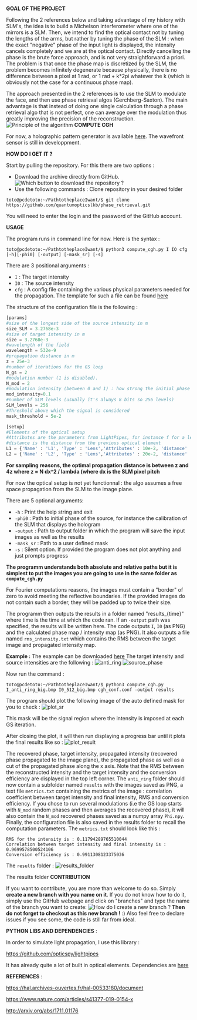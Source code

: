 **GOAL OF THE PROJECT**

Following the 2 references below and taking advantage of my history with SLM's, the idea is to build a Michelson interferometer where one of the mirrors is a SLM. Then, we intend to find the optical contact not by tuning the lengths of the arms, but rather by tuning the phase of the SLM : when the exact "negative" phase of the input light is displayed, the intensity cancels completely and we are at the optical contact. Directly cancelling the phase is the brute force approach, and is not very straightforward a priori. The problem is that once the phase map is discretized by the SLM, the problem becomes infinitely degenerate because physically, there is no difference between a pixel at 1 rad, or 1 rad + k*2pi whatever the k (which is obviously not the case for a continuous phase map). 

The approach presented in the 2 references is to use the SLM to modulate the face, and then use phase retrieval algos (Gerchberg-Saxton). The main advantage is that instead of doing one single calculation through a phase retrieval algo that is not perfect, one can average over the modulation thus greatly improving the precision of the reconstruction. 
![Principle of the algorithm](/images/wish_fig_2.png)
**COMPUTE CGH**

For now, a holographic pattern generator is available [here](ComputeCGH/compute_cgh.py). The wavefront sensor is still in developpment.

**HOW DO I GET IT ?**

Start by pulling the repository. For this there are two options :
* Download the archive directly from GitHub.
![Which button to download the repository ?](/images/download_repo.png)
* Use the following commands :
Clone repository in your desired folder
```console
toto@pcdetoto:~/PathtotheplaceIwant/$ git clone https://github.com/quantumopticslkb/phase_retrieval.git
```
You will need to enter the login and the password of the GitHub account.

**USAGE**

The program runs in command line for now. Here is the syntax :
```console
toto@pcdetoto:~/PathtotheplaceIwant/$ python3 compute_cgh.py I IO cfg [-h][-phi0] [-output] [-mask_sr] [-s]
```
There are 3 positional arguments :
* `I` : The target intensity
* `I0` : The source intensity
* `cfg` : A config file containing the various physical parameters needed for the propagation. The template for such a file can be found [here](ComputeCGH/cgh_conf.conf)

The structure of the configuration file is the following :
```python
[params]
#size of the longest side of the source intensity in m
size_SLM = 3.2768e-3
#size of target intensity in m
size = 3.2768e-3
#wavelength of the field
wavelength = 532e-9
#propagation distance in m
z = 25e-3
#number of iterations for the GS loop
N_gs = 2
#modulation number (1 is disabled).
N_mod = 2
#modulation intensity (between 0 and 1) : how strong the initial phase is modulated
mod_intensity=0.1
#number of SLM levels (usually it's always 8 bits so 256 levels)
SLM_levels = 256
#Threshold above which the signal is considered
mask_threshold = 5e-2

[setup]
#Elements of the optical setup
#Attributes are the parameters from LightPipes, for instance f for a lens
#distance is the distance from the previous optical element
L1 = {'Name' : 'L1', 'Type' : 'Lens','Attributes' : 10e-2, 'distance' : 10e-2}
L2 = {'Name' : 'L2', 'Type' : 'Lens','Attributes' : 20e-2, 'distance' : 20e-2}

```

**For sampling reasons, the optimal propagation distance is between z and 4z where z = N dx^2 / lambda (where dx is the SLM pixel pitch**

For now the optical setup is not yet functionnal : the algo assumes a free space propagation from the SLM to the image plane.

There are 5 optional arguments:
* `-h` : Print the help string and exit
* `-phi0` : Path to initial phase of the source, for instance the calibration of the SLM that displays the hologram
* `-output` : Path to output folder in which the program will save the input images as well as the results
* `-mask_sr` : Path to a user defined mask
* `-s` : Silent option. If provided the program does not plot anything and just prompts progress

**The programm understands both absolute and relative paths but it is simplest to put the images you are going to use in the same folder as `compute_cgh.py`**

For Fourier computations reasons, the images must contain a "border" of zero to avoid meeting the reflective boundaries. If the provided images do not contain such a border, they will be padded up to twice their size.

The programm then outputs the results in a folder named "results_{time}" where time is the time at which the code ran. If an `-output` path was specified, the results will be written here. The code outputs `I`, `I0` (as PNG) and the calculated phase map / intensity map (as PNG). It also outputs a file named `rms_intensity.txt` which contains the RMS between the target image and propagated intensity map.

**Example :** The example can be downloaded [here](/examples/anti_ring)
The target intensity and source intensities are the following :
![anti_ring](/images/I_anti_ring_big.bmp)
![source_phase](/images/I0_512_big.bmp)

Now run the command :
```console
toto@pcdetoto:~/PathtotheplaceIwant/$ python3 compute_cgh.py I_anti_ring_big.bmp I0_512_big.bmp cgh_conf.conf -output results
```

The program should plot the following image of the auto defined mask for you to check :
![plot_sr](/images/plot_sr.png)

This mask will be the signal region where the intensity is imposed at each GS iteration.

After closing the plot, it will then run displaying a progress bar until it plots the final results like so :
![plot_result](/images/plot_result.png)

The recovered phase, target intensity, propagated intensity (recovered phase propagated to the image plane), the propagated phase as well as a cut of the propagated phase along the x axis. Note that the RMS between the reconstructed intensity and the target intensity and the conversion efficiency are displayed in the top left corner.
The `anti_ring` folder should now contain a subfolder named `results` with the images saved as PNG, a text file `metrics.txt` containing the metrics of the image : correlation coefficient between target intensity and final intensity, RMS and conversion efficiency. If you chose to run several modulations (i.e the GS loop starts with `N_mod` random phases and then averages the recovered phase), it will also contain the `N_mod` recovered phases saved as a numpy array `Phi.npy`. Finally, the configuration file is also saved in the results folder to recall the computation parameters.
The `metrics.txt` should look like this :
```
RMS for the intensity is : 0.11794289765510044 
Correlation between target intensity and final intensity is : 0.9699578500524106 
Conversion efficiency is : 0.9911308123375036 
```
The `results` folder :
![results_folder](/images/results_folder.png)

The results folder 
**CONTRIBUTION**

If you want to contribute, you are more than welcome to do so. Simply **create a new branch with you name on it**. If you do not know how to do it, simply use the GitHub webpage and click on "branches" and type the name of the branch you want to create:
![How do I create a new branch ?](/images/create_branch.png)
**Then do not forget to checkout as this new branch !** :)
Also feel free to declare issues if you see some, the code is still far from ideal.

**PYTHON LIBS AND DEPENDENCIES** :  

In order to simulate light propagation, I use this library : 

https://github.com/opticspy/lightpipes 

It has already quite a lot of built in optical elements. 
Dependencies are [here](setup.py)

**REFERENCES** : 

https://hal.archives-ouvertes.fr/hal-00533180/document 

https://www.nature.com/articles/s41377-019-0154-x 

http://arxiv.org/abs/1711.01176 
